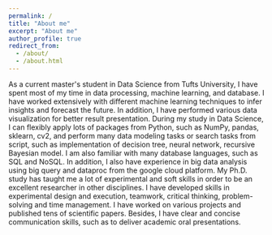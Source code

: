 ```yaml
---
permalink: /
title: "About me"
excerpt: "About me"
author_profile: true
redirect_from: 
  - /about/
  - /about.html
---
```


As a current master's student in Data Science from Tufts University, I have spent most of my time in data processing, machine learning, and database. I have worked extensively with different machine learning techniques to infer insights and forecast the future. In addition, I have performed various data visualization for better result presentation.
During my study in Data Science, I can flexibly apply lots of packages from Python, such as NumPy, pandas, sklearn, cv2, and perform many data modeling tasks or search tasks from script, such as implementation of decision tree, neural network, recursive Bayesian model. I am also familiar with many database languages, such as SQL and NoSQL. In addition, I also have experience in big data analysis using big query and dataproc from the google cloud platform.
My Ph.D. study has taught me a lot of experimental and soft skills in order to be an excellent researcher in other disciplines. I have developed skills in experimental design and execution, teamwork, critical thinking, problem-solving and time management. I have worked on various projects and published tens of scientific papers. Besides, I have clear and concise communication skills, such as to deliver academic oral presentations.
